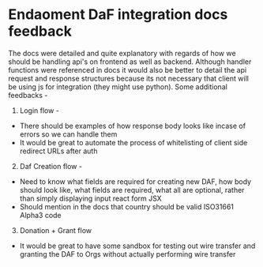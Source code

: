 # Endaoment DaF integration docs feedback

The docs were detailed and quite explanatory with regards of how we should be handling api's on frontend as well as backend. Although handler functions were referenced in docs it would also be better to detail the api request and response structures because its not necessary that client will be using js for integration (they might use python). Some additional feedbacks -

1. Login flow -

- There should be examples of how response body looks like incase of errors so we can handle them
- It would be great to automate the process of whitelisting of client side redirect URLs after auth

2. Daf Creation flow -

- Need to know what fields are required for creating new DAF, how body should look like, what fields are required, what all are optional, rather than simply displaying input react form JSX
- Should mention in the docs that country should be valid ISO31661 Alpha3 code

3. Donation + Grant flow

- It would be great to have some sandbox for testing out wire transfer and granting the DAF to Orgs without actually performing wire transfer
